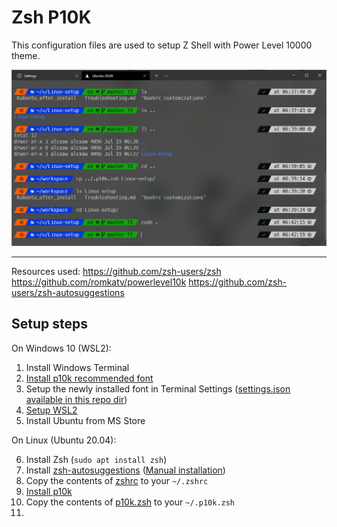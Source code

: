 # Zsh P10K
This configuration files are used to setup Z Shell with Power Level 10000 theme.

![example](./example.png)

---

Resources used:
https://github.com/zsh-users/zsh
https://github.com/romkatv/powerlevel10k
https://github.com/zsh-users/zsh-autosuggestions


## Setup steps

On Windows 10 (WSL2):

1. Install Windows Terminal
2. [Install p10k recommended font](https://github.com/romkatv/powerlevel10k#meslo-nerd-font-patched-for-powerlevel10k)
3. Setup the newly installed font in Terminal Settings ([settings.json available in this repo dir](./windowsTerminalSettings.json))
4. [Setup WSL2](https://docs.microsoft.com/en-us/windows/wsl/install-win10)
5. Install Ubuntu from MS Store

On Linux (Ubuntu 20.04):

6. Install Zsh (`sudo apt install zsh`)
7. Install [zsh-autosuggestions](https://github.com/zsh-users/zsh-autosuggestions) ([Manual installation](https://github.com/zsh-users/zsh-autosuggestions/blob/master/INSTALL.md#manual-git-clone))
8. Copy the contents of [zshrc](./zshrc) to your `~/.zshrc`
9.  [Install p10k](https://github.com/romkatv/powerlevel10k#manual)
10. Copy the contents of [p10k.zsh](./p10k.zsh) to your `~/.p10k.zsh`
11.